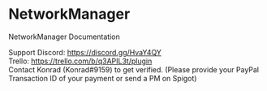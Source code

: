 # NetworkManager
NetworkManager Documentation

Support Discord: https://discord.gg/HvaY4QY<br>
Trello: https://trello.com/b/q3APIL3t/plugin<br>
Contact Konrad (Konrad#9159) to get verified. (Please provide your PayPal Transaction ID of your payment or send a PM on Spigot)
